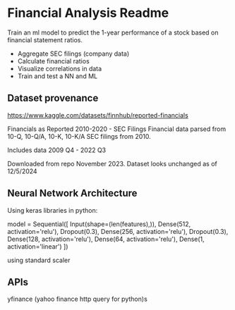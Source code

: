 # Financial Analysis Readme

Train an ml model to predict the 1-year performance of a stock based on financial statement ratios.

- Aggregate SEC filings (company data)
- Calculate financial ratios
- Visualize correlations in data
- Train and test a NN and ML

## Dataset provenance

https://www.kaggle.com/datasets/finnhub/reported-financials

Financials as Reported 2010-2020 - SEC Filings
Financial data parsed from 10-Q, 10-Q/A, 10-K, 10-K/A SEC filings from 2010.

Includes data 2009 Q4 - 2022 Q3

Downloaded from repo November 2023.
Dataset looks unchanged as of 12/5/2024

## Neural Network Architecture

Using keras libraries in python:

model = Sequential([
Input(shape=(len(features),)),
Dense(512, activation='relu'),
Dropout(0.3),
Dense(256, activation='relu'),
Dropout(0.3),
Dense(128, activation='relu'),
Dense(64, activation='relu'),
Dense(1, activation='linear')
])

using standard scaler

## APIs

yfinance (yahoo finance http query for python)s
